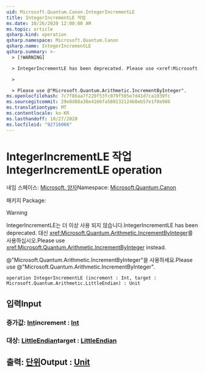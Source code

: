 ```yaml
---
uid: Microsoft.Quantum.Canon.IntegerIncrementLE
title: IntegerIncrementLE 작업
ms.date: 10/26/2020 12:00:00 AM
ms.topic: article
qsharp.kind: operation
qsharp.namespace: Microsoft.Quantum.Canon
qsharp.name: IntegerIncrementLE
qsharp.summary: >-
  > [!WARNING]

  > IntegerIncrementLE has been deprecated. Please use <xref:Microsoft.Quantum.Arithmetic.IncrementByInteger> instead.

  >

  > Please use @"Microsoft.Quantum.Arithmetic.IncrementByInteger".
ms.openlocfilehash: 7c7f86aa7f220f53fc079f505e7d41d7ca1039fc
ms.sourcegitcommit: 29e0d88a30e4166fa580132124b0eb57e1f0e986
ms.translationtype: MT
ms.contentlocale: ko-KR
ms.lasthandoff: 10/27/2020
ms.locfileid: "92716066"
---
```

# <a name="integerincrementle-operation"></a><span data-ttu-id="5cf0e-102">IntegerIncrementLE 작업</span><span class="sxs-lookup"><span data-stu-id="5cf0e-102">IntegerIncrementLE operation</span></span>

<span data-ttu-id="5cf0e-103">네임 스페이스: [Microsoft. 양자](xref:Microsoft.Quantum.Canon)</span><span class="sxs-lookup"><span data-stu-id="5cf0e-103">Namespace: [Microsoft.Quantum.Canon](xref:Microsoft.Quantum.Canon)</span></span>

<span data-ttu-id="5cf0e-104">패키지 [](https://nuget.org/packages/)</span><span class="sxs-lookup"><span data-stu-id="5cf0e-104">Package: [](https://nuget.org/packages/)</span></span>


> [!WARNING]
> <span data-ttu-id="5cf0e-105">IntegerIncrementLE는 더 이상 사용 되지 않습니다.</span><span class="sxs-lookup"><span data-stu-id="5cf0e-105">IntegerIncrementLE has been deprecated.</span></span> <span data-ttu-id="5cf0e-106">대신 <xref:Microsoft.Quantum.Arithmetic.IncrementByInteger>를 사용하십시오.</span><span class="sxs-lookup"><span data-stu-id="5cf0e-106">Please use <xref:Microsoft.Quantum.Arithmetic.IncrementByInteger> instead.</span></span>
>
> <span data-ttu-id="5cf0e-107">@"Microsoft.Quantum.Arithmetic.IncrementByInteger"을 사용하세요.</span><span class="sxs-lookup"><span data-stu-id="5cf0e-107">Please use @"Microsoft.Quantum.Arithmetic.IncrementByInteger".</span></span>



```qsharp
operation IntegerIncrementLE (increment : Int, target : Microsoft.Quantum.Arithmetic.LittleEndian) : Unit
```


## <a name="input"></a><span data-ttu-id="5cf0e-108">입력</span><span class="sxs-lookup"><span data-stu-id="5cf0e-108">Input</span></span>

### <a name="increment--int"></a><span data-ttu-id="5cf0e-109">증가값: [Int](xref:microsoft.quantum.lang-ref.int)</span><span class="sxs-lookup"><span data-stu-id="5cf0e-109">increment : [Int](xref:microsoft.quantum.lang-ref.int)</span></span>




### <a name="target--littleendian"></a><span data-ttu-id="5cf0e-110">대상: [LittleEndian](xref:Microsoft.Quantum.Arithmetic.LittleEndian)</span><span class="sxs-lookup"><span data-stu-id="5cf0e-110">target : [LittleEndian](xref:Microsoft.Quantum.Arithmetic.LittleEndian)</span></span>





## <a name="output--unit"></a><span data-ttu-id="5cf0e-111">출력: [단위](xref:microsoft.quantum.lang-ref.unit)</span><span class="sxs-lookup"><span data-stu-id="5cf0e-111">Output : [Unit](xref:microsoft.quantum.lang-ref.unit)</span></span>

